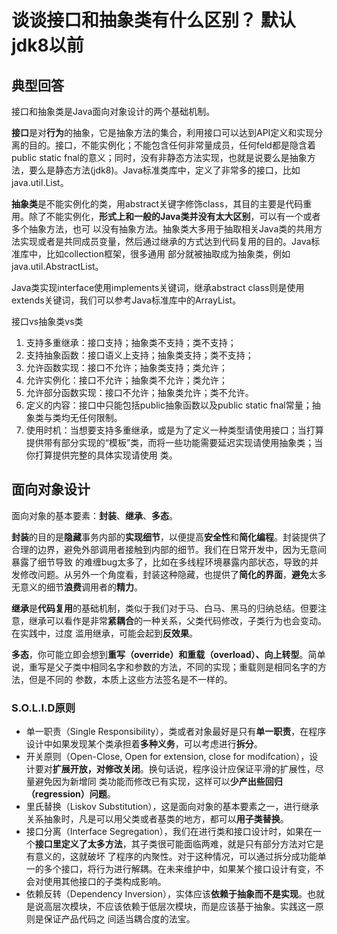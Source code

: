  # 谈谈接口和抽象类有什么区别？ 默认jdk8以前 #
 ## 典型回答 ##
 接口和抽象类是Java面向对象设计的两个基础机制。  
 
 **接口**是对**行为**的抽象，它是抽象方法的集合，利用接口可以达到API定义和实现分离的目的。接口，不能实例化；不能包含任何非常量成员，任何feld都是隐含着public static
fnal的意义；同时，没有非静态方法实现，也就是说要么是抽象方法，要么是静态方法(jdk8)。Java标准类库中，定义了非常多的接口，比如java.util.List。  

**抽象类**是不能实例化的类，用abstract关键字修饰class，其目的主要是代码重用。除了不能实例化，**形式上和一般的Java类并没有太大区别**，可以有一个或者多个抽象方法，也可
以没有抽象方法。抽象类大多用于抽取相关Java类的共用方法实现或者是共同成员变量，然后通过继承的方式达到代码复用的目的。Java标准库中，比如collection框架，很多通用
部分就被抽取成为抽象类，例如java.util.AbstractList。  

Java类实现interface使用implements关键词，继承abstract class则是使用extends关键词，我们可以参考Java标准库中的ArrayList。  

接口vs抽象类vs类
1. 支持多重继承：接口支持；抽象类不支持；类不支持；
2. 支持抽象函数：接口语义上支持；抽象类支持；类不支持；
3. 允许函数实现：接口不允许；抽象类支持；类允许；
4. 允许实例化：接口不允许；抽象类不允许；类允许；
5. 允许部分函数实现：接口不允许；抽象类允许；类不允许。
6. 定义的内容：接口中只能包括public抽象函数以及public static fnal常量；抽象类与类均无任何限制。
7. 使用时机：当想要支持多重继承，或是为了定义一种类型请使用接口；当打算提供带有部分实现的“模板”类，而将一些功能需要延迟实现请使用抽象类；当你打算提供完整的具体实现请使用
类。  


## 面向对象设计 ##
面向对象的基本要素：**封装**、**继承**、**多态**。  

**封装**的目的是**隐藏**事务内部的**实现细节**，以便提高**安全性**和**简化编程**。封装提供了合理的边界，避免外部调用者接触到内部的细节。我们在日常开发中，因为无意间暴露了细节导致
的难缠bug太多了，比如在多线程环境暴露内部状态，导致的并发修改问题。从另外一个角度看，封装这种隐藏，也提供了**简化的界面**，**避免**太多无意义的细节**浪费**调用者的**精力**。  

**继承**是**代码复用**的基础机制，类似于我们对于马、白马、黑马的归纳总结。但要注意，继承可以看作是非常**紧耦合**的一种关系，父类代码修改，子类行为也会变动。在实践中，过度
滥用继承，可能会起到**反效果**。  

**多态**，你可能立即会想到**重写（override）和重载（overload）、向上转型**。简单说，重写是父子类中相同名字和参数的方法，不同的实现；重载则是相同名字的方法，但是不同的
参数，本质上这些方法签名是不一样的。  

### S.O.L.I.D原则 ###
* 单一职责（Single Responsibility），类或者对象最好是只有**单一职责**，在程序设计中如果发现某个类承担着**多种义务**，可以考虑进行**拆分**。  
* 开关原则（Open-Close, Open for extension, close for modifcation），设计要对**扩展开放，对修改关闭**。换句话说，程序设计应保证平滑的扩展性，尽量避免因为新增同
类功能而修改已有实现，这样可以**少产出些回归（regression）问题**。  
* 里氏替换（Liskov Substitution），这是面向对象的基本要素之一，进行继承关系抽象时，凡是可以用父类或者基类的地方，都可以**用子类替换**。  
* 接口分离（Interface Segregation），我们在进行类和接口设计时，如果在一个**接口里定义了太多方法**，其子类很可能面临两难，就是只有部分方法对它是有意义的，这就破坏
了程序的内聚性。对于这种情况，可以通过拆分成功能单一的多个接口，将行为进行解耦。在未来维护中，如果某个接口设计有变，不会对使用其他接口的子类构成影响。  
* 依赖反转（Dependency Inversion），实体应该**依赖于抽象而不是实现**。也就是说高层次模块，不应该依赖于低层次模块，而是应该基于抽象。实践这一原则是保证产品代码之
间适当耦合度的法宝。






